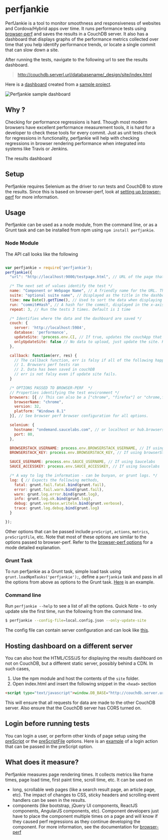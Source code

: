 # perfjankie

PerfJankie is a tool to monitor smoothness and responsiveness of websites and Cordova/Hybrid apps over time. It runs performance tests using [browser-perf](http://github.com/axemclion/browser-perf) and saves the results in a CouchDB server. 
It also has a dashboard that displays graphs of the performance metrics collected over time that you help identify performance trends, or locate a single commit that can slow down a site. 

After running the tests, navigate to the following url to see the results dashboard. 

> http://couchdb.serverl.url/databasename/_design/site/index.html

Here is a [dashboard](http://nparashuram.com/perfslides/perfjankie) created from a [sample project](http://github.com/axemclion/perfslides). 

![Perfjankie sample dashboard](http://i.imgur.com/3VO8T4C.png "A sample dashboard for perfjankie")

## Why ? 
Checking for performance regressions is hard. Though most modern browsers have excellent performance measurement tools, it is hard for a developer to check these tools for every commit. Just as unit tests check for regressions in functionality, perfjankie will help with checking regressions in browser rendering performance when integrated into systems like Travis or Jenkins. 

The results dashboard 
## Setup
Perfjankie requires Selenium as the driver to run tests and CouchDB to store the results. Since this is based on browser-perf, look at [setting up browser-perf](https://github.com/axemclion/browser-perf/wiki/Setup-Instructions) for more information. 

## Usage

Perfjankie can be used as a node module, from the command line, or as a Grunt task and can be installed from npm using `npm install perfjankie`. 

### Node Module

The API call looks like the following

```javascript

var perfjankie = require('perfjankie');
perfjankie({
  "url": "http://localhost:9000/testpage.html", // URL of the page that you would like to test.

  /* The next set of values identify the test */
  name: "Component or Webpage Name", // A friendly name for the URL. This is shown as component name in the dashboard
  suite: "optional suite name", // Displayed as the title in the dashboard. Only 1 suite name for all components
  time: new Date().getTime(), // Used to sort the data when displaying graph. Can be the time when a commit was made
  run: "commit#Hash", // A hash for the commit, displayed in the x-axis in the dashboard
  repeat: 3, // Run the tests 3 times. Default is 1 time

  /* Identifies where the data and the dashboard are saved */
  couch: {
    server: 'http://localhost:5984',
    database: 'performance',
    updateSite: !process.env.CI, // If true, updates the couchApp that shows the dashboard. Set to false in when running Continuous integration, run this the first time using command line. 
    onlyUpdateSite: false // No data to upload, just update the site. Recommended to do from dev box as couchDB instance may require special access to create views.
  },

  callback: function(err, res) {
    // The callback function, err is falsy if all of the following happen
    // 1. Browsers perf tests ran
    // 2. Data has been saved in couchDB
    // err is not falsy even if update site fails. 
  }

  /* OPTIONS PASSED TO BROWSER-PERF  */
  // Properties identifying the test environment */
  browsers: [{ // This can also be a ["chrome", "firefox"] or "chrome,firefox"
    browserName: "chrome",
    version: 32,
    platform: "Windows 8.1"
  }], // See browser perf browser configuration for all options. 

  selenium: {
    hostname: "ondemand.saucelabs.com", // or localhost or hub.browserstack.com
    port: 80,
  },

  BROWSERSTACK_USERNAME: process.env.BROWSERSTACK_USERNAME, // If using browserStack
  BROWSERSTACK_KEY: process.env.BROWSERSTACK_KEY, // If using browserStack, this is automatically added to browsers object

  SAUCE_USERNAME: process.env.SAUCE_USERNAME, // If using Saucelabs
  SAUCE_ACCESSKEY: process.env.SAUCE_ACCESSKEY, // If using Saucelabs

  /* A way to log the information - can be bunyan, or grunt logs. */
  log: { // Expects the following methods,  
    fatal: grunt.fail.fatal.bind(grunt.fail),
    error: grunt.fail.warn.bind(grunt.fail),
    warn: grunt.log.error.bind(grunt.log),
    info: grunt.log.ok.bind(grunt.log),
    debug: grunt.verbose.writeln.bind(grunt.verbose),
    trace: grunt.log.debug.bind(grunt.log)
  }

});

```

Other options that can be passed include `preScript`, `actions`, `metrics`, `preScriptFile`, etc. Note that most of these options are similar to the options passed to browser-perf. Refer to the [browser-perf options](https://github.com/axemclion/browser-perf/wiki/Node-Module---API) for a mode detailed explanation. 

### Grunt Task
To run perfjankie as a Grunt task, simple load task using `grunt.loadNpmTasks('perfjankie');`, define a `perfjankie` task and pass in all the options from above as options to the Grunt task. [Here](https://github.com/axemclion/perfslides/blob/38b4f6e246c5ab971ce2957ec78bb701dbbc3038/Gruntfile.js#L57) is an example. 

### Command line
Run `perfjankie --help` to see a list of all the options. 
Quick Note - to only update site the first time, run the following from the command line.

```bash
$ perfjankie --config-file=local.config.json --only-update-site
```

The config file can contain server configuration and can look like [this](https://github.com/axemclion/perfjankie/blob/master/test/res/local.config.json). 

## Hosting dashboard on a different server
You can also host the HTML/CSS/JS for displaying the results dashboard on not on CouchDB, but a different static server, possibly behind a CDN. In such cases, 
1. Use the npm module and host the contents of the `site` folder. 
2. Open index.html and insert the following snippet in the `<head>` section

```html
<script type="text/javascript">window.DB_BASE="http://couchdb.server.url/databasename/_design";</script>
```

This will ensure that all requests for data are made to the other CouchDB server. Also ensure that the CouchDB server has CORS turned on. 

## Login before running tests
You can login a user, or perform other kinds of page setup using the [preScript](https://github.com/axemclion/browser-perf/wiki/Node-Module---API#prescript) or the [preScriptFile](https://github.com/axemclion/browser-perf/wiki/Node-Module---API#prescriptfile) options. Here is an [example](https://github.com/axemclion/browser-perf/wiki/FAQ#how-can-i-test-a-page-that-requires-login) of a login action that can be passed in the preScript option. 

## What does it measure? 

Perfjankie measures page rendering times. It collects metrics like frame times, page load time, first paint time, scroll time, etc. It can be used on 
* long, scrollable web pages (like a search result page, an article page, etc). The impact of changes to CSS, sticky headers and scrolling event handlers can be seen in the results. 
* components (like bootstrap, jQuery UI components, ReactJS components, AngularJS components, etc). Component developers just have to place the component multiple times on a page and will know if they caused perf regressions as they continue developing the component. 
For more information, see the documentation for [browser-perf](http://github.com/axemclion/browser-perf)
